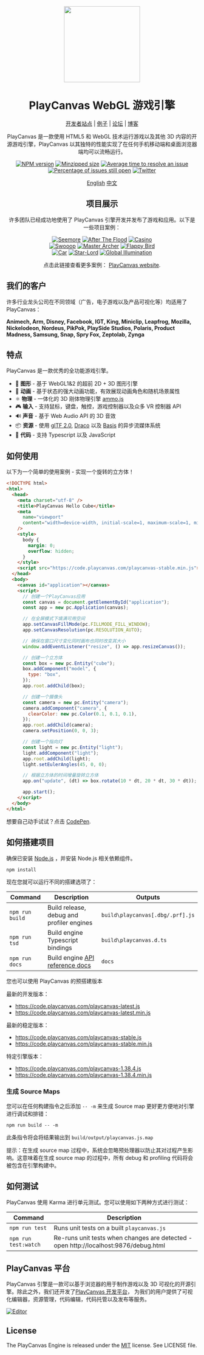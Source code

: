 <div align="center">

<img width="200" src="https://s3-eu-west-1.amazonaws.com/static.playcanvas.com/platform/images/logo/playcanvas-logo-medium.png"/>

# PlayCanvas WebGL 游戏引擎
[开发者站点](https://developer.playcanvas.com) | [例子](https://playcanvas.github.io) | [论坛](https://forum.playcanvas.com) | [博客](https://blog.playcanvas.com)

PlayCanvas 是一款使用 HTML5 和 WebGL 技术运行游戏以及其他 3D 内容的开源游戏引擎，PlayCanvas 以其独特的性能实现了在任何手机移动端和桌面浏览器端均可以流畅运行。

[![NPM version][npm-badge]][npm-url]
[![Minzipped size][minzip-badge]][minzip-url]
[![Average time to resolve an issue][resolution-badge]][isitmaintained-url]
[![Percentage of issues still open][open-issues-badge]][isitmaintained-url]
[![Twitter][twitter-badge]][twitter-url]

[English](https://github.com/playcanvas/engine/blob/master/README.md)
[中文](https://github.com/playcanvas/engine/blob/master/README-zh.md)

## 项目展示

许多团队已经成功地使用了 PlayCanvas 引擎开发并发布了游戏和应用。以下是一些项目案例：

[![Seemore](https://s3-eu-west-1.amazonaws.com/images.playcanvas.com/projects/14705/319531/O4J4VU-image-25.jpg)](https://playcanv.as/p/MflWvdTW/) [![After The Flood](https://s3-eu-west-1.amazonaws.com/images.playcanvas.com/projects/14928/440410/98554E-image-25.jpg)](https://playcanv.as/p/44MRmJRU/) [![Casino](https://s3-eu-west-1.amazonaws.com/images.playcanvas.com/projects/14928/349824/U88HJQ-image-25.jpg)](https://playcanv.as/p/LpmXGUe6/)  
[![Swooop](https://s3-eu-west-1.amazonaws.com/images.playcanvas.com/projects/12/4763/TKYXB8-image-25.jpg)](https://playcanv.as/p/JtL2iqIH/) [![Master Archer](https://s3-eu-west-1.amazonaws.com/images.playcanvas.com/projects/12/415995/10A5A9-image-25.jpg)](https://playcanv.as/p/JERg21J8/) [![Flappy Bird](https://s3-eu-west-1.amazonaws.com/images.playcanvas.com/projects/8/375389/23PRTL-image-25.jpg)](https://playcanv.as/p/2OlkUaxF/)  
[![Car](https://s3-eu-west-1.amazonaws.com/images.playcanvas.com/projects/12/347824/7ULQ3Y-image-25.jpg)](https://playcanv.as/p/RqJJ9oU9/) [![Star-Lord](https://s3-eu-west-1.amazonaws.com/images.playcanvas.com/projects/12/333626/BGQN9H-image-25.jpg)](https://playcanv.as/p/SA7hVBLt/) [![Global Illumination](http://s3-eu-west-1.amazonaws.com/images.playcanvas.com/projects/4373/625081/6AB32D-image-25.jpg)](https://playcanv.as/p/ZV4PW6wr/)

点击此链接查看更多案例： [PlayCanvas website](https://playcanvas.com/explore).

</div>

## 我们的客户

许多行业龙头公司在不同领域（广告，电子游戏以及产品可视化等）均适用了 PlayCanvas：

**Animech, Arm, Disney, Facebook, IGT, King, Miniclip, Leapfrog, Mozilla, Nickelodeon, Nordeus, PikPok, PlaySide Studios, Polaris, Product Madness, Samsung, Snap, Spry Fox, Zeptolab, Zynga**

## 特点

PlayCanvas 是一款优秀的全功能游戏引擎。

- 🧊 **图形** - 基于 WebGL1&2 的超前 2D + 3D 图形引擎
- 🏃 **动画** - 基于状态的强大动画功能，有效展现动画角色和随机场景属性
- ⚛️ **物理** - 一体化的 3D 刚体物理引擎 [ammo.js](https://github.com/kripken/ammo.js)
- 🎮 **输入** - 支持鼠标，键盘，触控，游戏控制器以及众多 VR 控制器 API
- 🔊 **声音** - 基于 Web Audio API 的 3D 音效
- 📦 **资源** - 使用 [glTF 2.0](https://www.khronos.org/gltf/), [Draco](https://google.github.io/draco/) 以及 [Basis](https://github.com/BinomialLLC/basis_universal) 的异步流媒体系统
- 📜 **代码** - 支持 Typescript 以及 JavaScript

## 如何使用

以下为一个简单的使用案例 - 实现一个旋转的立方体！

```html
<!DOCTYPE html>
<html>
  <head>
    <meta charset="utf-8" />
    <title>PlayCanvas Hello Cube</title>
    <meta
      name="viewport"
      content="width=device-width, initial-scale=1, maximum-scale=1, minimum-scale=1, user-scalable=no"
    />
    <style>
      body {
        margin: 0;
        overflow: hidden;
      }
    </style>
    <script src="https://code.playcanvas.com/playcanvas-stable.min.js"></script>
  </head>
  <body>
    <canvas id="application"></canvas>
    <script>
      // 创建一个PlayCanvas应用
      const canvas = document.getElementById("application");
      const app = new pc.Application(canvas);

      // 在全屏模式下填满可用空间
      app.setCanvasFillMode(pc.FILLMODE_FILL_WINDOW);
      app.setCanvasResolution(pc.RESOLUTION_AUTO);

      // 确保在窗口尺寸变化同时画布也同时改变其大小
      window.addEventListener("resize", () => app.resizeCanvas());

      // 创建一个立方体
      const box = new pc.Entity("cube");
      box.addComponent("model", {
        type: "box",
      });
      app.root.addChild(box);

      // 创建一个摄像头
      const camera = new pc.Entity("camera");
      camera.addComponent("camera", {
        clearColor: new pc.Color(0.1, 0.1, 0.1),
      });
      app.root.addChild(camera);
      camera.setPosition(0, 0, 3);

      // 创建一个指向灯
      const light = new pc.Entity("light");
      light.addComponent("light");
      app.root.addChild(light);
      light.setEulerAngles(45, 0, 0);

      // 根据立方体的时间增量旋转立方体
      app.on("update", (dt) => box.rotate(10 * dt, 20 * dt, 30 * dt));

      app.start();
    </script>
  </body>
</html>
```

想要自己动手试试？点击 [CodePen](https://codepen.io/playcanvas/pen/NPbxMj).

## 如何搭建项目

确保已安装 [Node.js](https://nodejs.org) ，并安装 Node.js 相关依赖组件。

    npm install

现在您就可以运行不同的搭建选项了：

| Command           | Description                               | Outputs                          |
| ----------------- | ----------------------------------------- | -------------------------------- |
| `npm run build`   | Build release, debug and profiler engines | `build\playcanvas[.dbg/.prf].js` |
| `npm run tsd`     | Build engine Typescript bindings          | `build\playcanvas.d.ts`          |
| `npm run docs`    | Build engine [API reference docs][docs]   | `docs`                           |

您也可以使用 PlayCanvas 的预搭建版本

最新的开发版本：

- https://code.playcanvas.com/playcanvas-latest.js
- https://code.playcanvas.com/playcanvas-latest.min.js

最新的稳定版本：

- https://code.playcanvas.com/playcanvas-stable.js
- https://code.playcanvas.com/playcanvas-stable.min.js

特定引擎版本：

- https://code.playcanvas.com/playcanvas-1.38.4.js
- https://code.playcanvas.com/playcanvas-1.38.4.min.js

### 生成 Source Maps

您可以在任何构建指令之后添加 `-- -m` 来生成 Source map 更好更方便地对引擎进行调试和排错：

    npm run build -- -m

此条指令将会将结果输出到 `build/output/playcanvas.js.map`

提示：在生成 source map 过程中，系统会忽略预处理器以防止其对过程产生影响。这意味着在生成 source map 的过程中，所有 debug 和 profiling 代码将会被包含在引擎构建中。

## 如何测试

PlayCanvas 使用 Karma 进行单元测试。您可以使用如下两种方式进行测试：

| Command              | Description                                                                          |
| -------------------- | ------------------------------------------------------------------------------------ |
| `npm run test`       | Runs unit tests on a built `playcanvas.js`                                           |
| `npm run test:watch` | Re-runs unit tests when changes are detected - open http://localhost:9876/debug.html |

## PlayCanvas 平台

PlayCanvas 引擎是一款可以基于浏览器的用于制作游戏以及 3D 可视化的开源引擎。除此之外，我们还开发了[PlayCanvas 开发平台](https://playcanvas.com/)， 为我们的用户提供了可视化编辑器，资源管理，代码编辑，代码托管以及发布等服务。

[![Editor](https://github.com/playcanvas/editor/blob/master/images/editor.png?raw=true)](https://github.com/playcanvas/editor)

## License

The PlayCanvas Engine is released under the [MIT](https://opensource.org/licenses/MIT) license. See LICENSE file.

[npm-badge]: https://img.shields.io/npm/v/playcanvas
[npm-url]: https://www.npmjs.com/package/playcanvas
[minzip-badge]: https://img.shields.io/bundlephobia/minzip/playcanvas
[minzip-url]: https://bundlephobia.com/result?p=playcanvas
[resolution-badge]: http://isitmaintained.com/badge/resolution/playcanvas/engine.svg
[open-issues-badge]: http://isitmaintained.com/badge/open/playcanvas/engine.svg
[isitmaintained-url]: http://isitmaintained.com/project/playcanvas/engine
[twitter-badge]: https://img.shields.io/twitter/follow/playcanvas.svg?style=social&label=Follow
[twitter-url]: https://twitter.com/intent/follow?screen_name=playcanvas
[docs]: https://developer.playcanvas.com/en/api/
